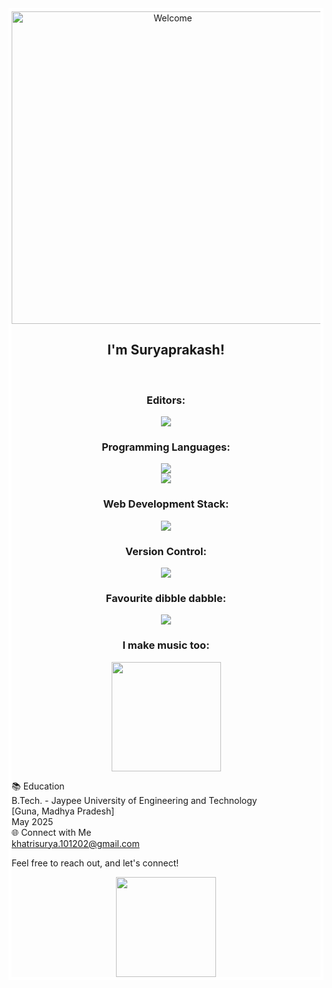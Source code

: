 <div style="border: 5px solid white;">



<div align="center">
<img src="https://github.com/fnky/fnky/raw/fnky/img/welcome-fire.gif" alt="Welcome" align="center" width="500px">
</div>



<h2 align="center">
  <b>
    I'm Suryaprakash!
  </b>
</h2>
<br>




<h3 align="center">
  <b>
    Editors: <br>
  </b>
</h3>
<p align="center">
  <a href="">
    <img src="https://skillicons.dev/icons?i=neovim,vscode" />
  </a>
</p>

<h3 align="center">
  <b>
    Programming Languages: <br>
  </b>
</h3>
<p align="center">
  <a href="">
    <img src="https://skillicons.dev/icons?i=cpp,cs,js" /><br>
    <img src="https://skillicons.dev/icons?i=lua,vim" />
  </a>
</p>




<h3 align="center">
  <b>
    Web Development Stack: <br>
  </b>
</h3>
<p align="center">
  <a href="">
    <img src="https://skillicons.dev/icons?i=react,nodejs,express,mongodb" />
  </a>
</p>

<h3 align="center">
  <b>
    Version Control: <br>   
  </b>
</h3>
<p align="center">
  <a href="">
    <img src="https://skillicons.dev/icons?i=github,git" />
  </a>
</p>


<h3 align="center">
  <b>
    Favourite dibble dabble:
  </b>
</h3>
<p align="center">
  <a href="">
    <img src="https://skillicons.dev/icons?i=unity,ps,pr,figma,lua,powershell&perline=6" />
  </a>
</p>

<h3 align="center">
  <b>
    I make music too:
  </b>
</h3>
<p align="center">
  <a href="https://open.spotify.com/artist/0gJutpIxXYXIzeekfqbLcG?si=XjCwirYpRCm1lngHw-ONzA">
    <img src="https://github.com/Rektagun/Rektagun/assets/99794571/ca494970-ed67-4d4d-b757-47d47051a3a8" width="175px"/>

  </a>
</p>


📚 Education <br>
B.Tech. - Jaypee University of Engineering and Technology <br>
[Guna, Madhya Pradesh] <br>
May 2025<br>
🌐 Connect with Me <br>
khatrisurya.101202@gmail.com

Feel free to reach out, and let's connect! <br>

<div align="center">
   <img src="https://github.com/Rektagun/Rektagun/assets/99794571/f0566cf8-222d-45ef-9080-37b7a00c3492" width="160px"/>
</div>
</div>
